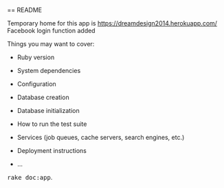 == README

Temporary home for this app is https://dreamdesign2014.herokuapp.com/
Facebook login function added




Things you may want to cover:

* Ruby version

* System dependencies

* Configuration

* Database creation

* Database initialization

* How to run the test suite

* Services (job queues, cache servers, search engines, etc.)

* Deployment instructions

* ...


<tt>rake doc:app</tt>.
